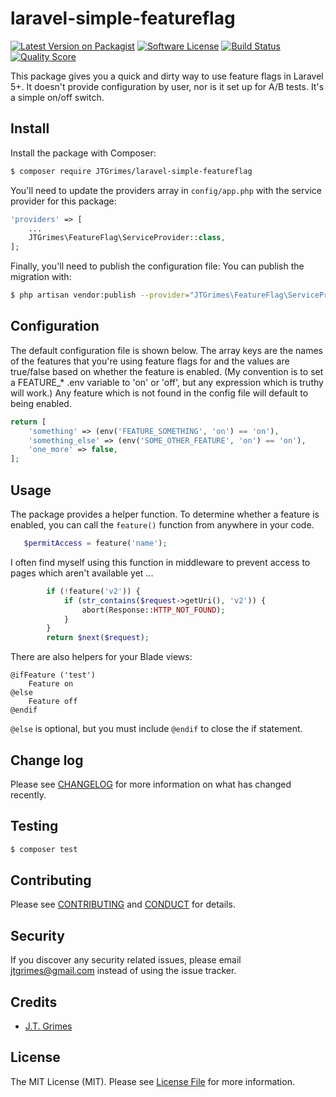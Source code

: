 # laravel-simple-featureflag

[![Latest Version on Packagist][ico-version]][link-packagist]
[![Software License][ico-license]](LICENSE.md)
[![Build Status][ico-travis]][link-travis]
[![Quality Score][ico-code-quality]][link-code-quality]

This package gives you a quick and dirty way to use feature flags in Laravel 5+. It doesn't 
provide configuration by user, nor is it set up for A/B tests. It's a simple on/off switch.

## Install

Install the package with Composer:

``` bash
$ composer require JTGrimes/laravel-simple-featureflag
```

You'll need to update the providers array in `config/app.php` 
with the service provider for this package:

```php
'providers' => [
    ...
    JTGrimes\FeatureFlag\ServiceProvider::class,
];

```
Finally, you'll need to publish the configuration file:
You can publish the migration with:

``` bash
$ php artisan vendor:publish --provider="JTGrimes\FeatureFlag\ServiceProvider"
```
## Configuration

The default configuration file is shown below. The array keys are the names of the features
that you're using feature flags for and the values are true/false based on whether the 
feature is enabled. (My convention is to set a FEATURE_* .env variable to 'on' or 'off',
but any expression which is truthy will work.) Any feature which is not found in the config
file will default to being enabled.
```php
return [
    'something' => (env('FEATURE_SOMETHING', 'on') == 'on'),
    'something_else' => (env('SOME_OTHER_FEATURE', 'on') == 'on'),
    'one_more' => false,
];
```
## Usage

The package provides a helper function. To determine whether a feature is enabled, 
 you can call the `feature()` function from anywhere in your code.
``` php
   $permitAccess = feature('name');
```
I often find myself using this function in middleware to prevent access to pages which
aren't available yet ... 
```php
        if (!feature('v2')) {
            if (str_contains($request->getUri(), 'v2')) {
                abort(Response::HTTP_NOT_FOUND);
            }
        }
        return $next($request);
```

There are also helpers for your Blade views:
```blade
@ifFeature ('test')
    Feature on
@else
    Feature off
@endif
```

`@else` is optional, but you must include `@endif` to close the if statement.

## Change log

Please see [CHANGELOG](CHANGELOG.md) for more information on what has changed recently.

## Testing

``` bash
$ composer test
```

## Contributing

Please see [CONTRIBUTING](CONTRIBUTING.md) and [CONDUCT](CONDUCT.md) for details.

## Security

If you discover any security related issues, please email jtgrimes@gmail.com instead of using the issue tracker.

## Credits

- [J.T. Grimes][link-author]

## License

The MIT License (MIT). Please see [License File](LICENSE.md) for more information.

[ico-version]: https://img.shields.io/packagist/v/JTGrimes/laravel-simple-featureflag.svg?style=flat-square
[ico-license]: https://img.shields.io/badge/license-MIT-brightgreen.svg?style=flat-square
[ico-travis]: https://travis-ci.org/jtgrimes/laravel-simple-featureflag.svg?branch=master&style=flat-square
[ico-code-quality]: https://scrutinizer-ci.com/g/jtgrimes/laravel-simple-featureflag/badges/quality-score.png?b=master
 
[link-packagist]: https://packagist.org/packages/JTGrimes/laravel-simple-featureflag
[link-travis]: https://travis-ci.org/JTGrimes/laravel-simple-featureflag
[link-author]: https://github.com/jtgrimes
[link-code-quality]: https://scrutinizer-ci.com/g/jtgrimes/laravel-simple-featureflag/?branch=master
